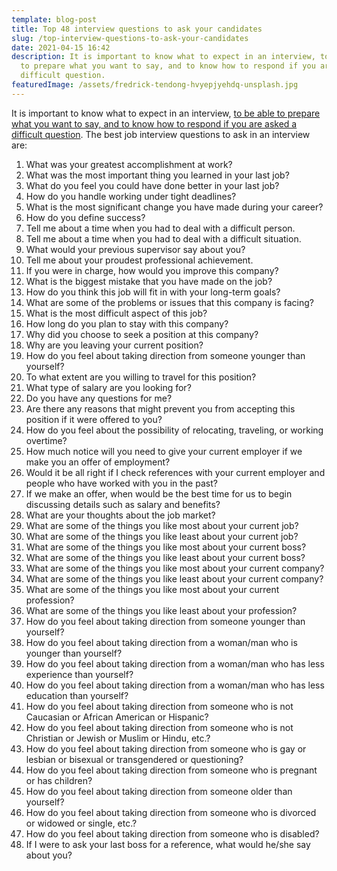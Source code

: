 ```yaml
---
template: blog-post
title: Top 48 interview questions to ask your candidates
slug: /top-interview-questions-to-ask-your-candidates
date: 2021-04-15 16:42
description: It is important to know what to expect in an interview, to be able
  to prepare what you want to say, and to know how to respond if you are asked a
  difficult question.
featuredImage: /assets/fredrick-tendong-hvyepjyehdq-unsplash.jpg
---
```

It is important to know what to expect in an interview, [to be able to prepare what you want to say, and to know how to respond if you are asked a difficult question](https://www.indeed.com/career-advice/interviewing/tough-interview-questions-and-answers). The best job interview questions to ask in an interview are:

1. What was your greatest accomplishment at work?
2. What was the most important thing you learned in your last job?
3. What do you feel you could have done better in your last job?
4. How do you handle working under tight deadlines?
5. What is the most significant change you have made during your career?
6. How do you define success?
7. Tell me about a time when you had to deal with a difficult person.
8. Tell me about a time when you had to deal with a difficult situation.
9. What would your previous supervisor say about you?
10. Tell me about your proudest professional achievement.
11. If you were in charge, how would you improve this company?
12. What is the biggest mistake that you have made on the job?
13. How do you think this job will fit in with your long-term goals?
14. What are some of the problems or issues that this company is facing?
15. What is the most difficult aspect of this job?
16. How long do you plan to stay with this company?
17. Why did you choose to seek a position at this company?
18. Why are you leaving your current position?
19. How do you feel about taking direction from someone younger than yourself?
20. To what extent are you willing to travel for this position?
21. What type of salary are you looking for?
22. Do you have any questions for me?
23. Are there any reasons that might prevent you from accepting this position if it were offered to you?
24. How do you feel about the possibility of relocating, traveling, or working overtime?
25. How much notice will you need to give your current employer if we make you an offer of employment?
26. Would it be all right if I check references with your current employer and people who have worked with you in the past?
27. If we make an offer, when would be the best time for us to begin discussing details such as salary and benefits?
28. What are your thoughts about the job market?
29. What are some of the things you like most about your current job?
30. What are some of the things you like least about your current job?
31. What are some of the things you like most about your current boss?
32. What are some of the things you like least about your current boss?
33. What are some of the things you like most about your current company?
34. What are some of the things you like least about your current company?
35. What are some of the things you like most about your current profession?
36. What are some of the things you like least about your profession?
37. How do you feel about taking direction from someone younger than yourself?
38. How do you feel about taking direction from a woman/man who is younger than yourself?
39. How do you feel about taking direction from a woman/man who has less experience than yourself?
40. How do you feel about taking direction from a woman/man who has less education than yourself?
41. How do you feel about taking direction from someone who is not Caucasian or African American or Hispanic?
42. How do you feel about taking direction from someone who is not Christian or Jewish or Muslim or Hindu, etc.?
43. How do you feel about taking direction from someone who is gay or lesbian or bisexual or transgendered or questioning?
44. How do you feel about taking direction from someone who is pregnant or has children?
45. How do you feel about taking direction from someone older than yourself?
46. How do you feel about taking direction from someone who is divorced or widowed or single, etc.?
47. How do you feel about taking direction from someone who is disabled?
48. If I were to ask your last boss for a reference, what would he/she say about you?